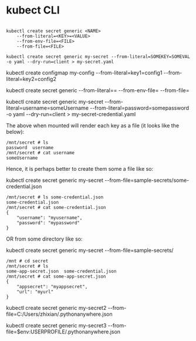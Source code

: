 # kubect CLI

``` CLI syntax

kubectl create secret generic <NAME> 
    --from-literal=<KEY>=<VALUE> 
    --from-env-file=<FILE> 
    --from-file=<FILE>
```

``` CLI example
kubectl create secret generic my-secret --from-literal=SOMEKEY=SOMEVAL -o yaml --dry-run=client > my-secret.yaml

```

kubectl create configmap my-config --from-literal=key1=config1 --from-literal=key2=config2

kubectl create secret generic <NAME> --from-literal=<KEY>=<VALUE> --from-env-file=<FILE> --from-file=<FILE>


kubectl create secret generic my-secret --from-literal=username=someUsername --from-literal=password=somepassword -o yaml --dry-run=client > my-secret-credential.yaml

The above when mounted will render each key as a file (it looks like the below):

```
/mnt/secret # ls
password  username
/mnt/secret # cat username
someUsername
```

Hence, it is perhaps better to create them some a file like so:

kubectl create secret generic my-secret --from-file=sample-secrets/some-credential.json

```
/mnt/secret # ls some-credential.json
some-credential.json
/mnt/secret # cat some-credential.json
{
    "username": "myusername",
    "password": "mypassword"
}
```


OR from some directory like so:

kubectl create secret generic my-secret --from-file=sample-secrets/

```
/mnt # cd secret
/mnt/secret # ls
some-app-secret.json  some-credential.json
/mnt/secret # cat some-app-secret.json
{
    "appsecret": "myappsecret",
    "url": "myurl"
}
```

kubectl create secret generic my-secret2 --from-file=C:/Users/zhixian/.pythonanywhere.json


kubectl create secret generic my-secret3 --from-file=$env:USERPROFILE/.pythonanywhere.json